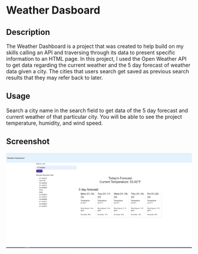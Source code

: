 # Weather Dasboard

## Description
The Weather Dashboard is a project that was created to help build on my skills calling an API and traversing through its data to present specific information to an HTML page. In this project, I used the Open Weather API to get data regarding the current weather and the 5 day forecast of weather data given a city. The cities that users search get saved as previous search results that they may refer back to later. 

## Usage
Search a city name in the search field to get data of the 5 day forecast and current weather of that particular city. You will be able to see the project temperature, humidity, and wind speed. 

## Screenshot
![My Work](./Assets/weatherDashboard.png?raw=true "weatherDashboard")